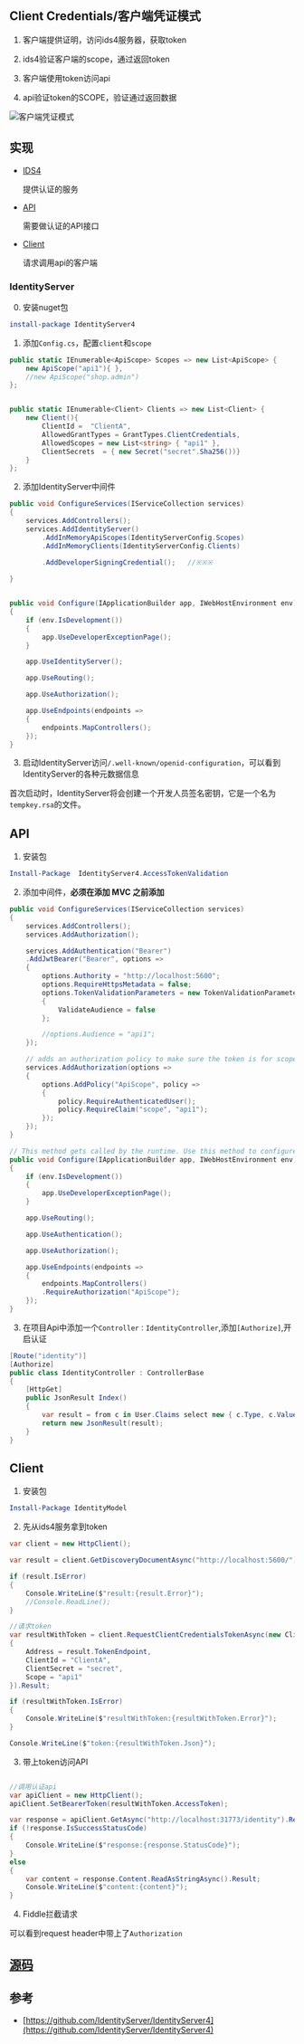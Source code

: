 ## Client Credentials/客户端凭证模式

1. 客户端提供证明，访问ids4服务器，获取token

2. ids4验证客户端的scope，通过返回token 

3. 客户端使用token访问api

4. api验证token的SCOPE，验证通过返回数据

![客户端凭证模式](https://mmbiz.qpic.cn/mmbiz_png/qQ1zuvjsChRXvIdftekXlb879Ph6iaMITVUoKNUn3eQXADBTy3vLVKE6lHmYHglk28F3pricLdIp1VK65cDBcgeg/640?wx_fmt=png&wxfrom=5&wx_lazy=1&wx_co=1)



## 实现

* [IDS4](#identityserver)

    提供认证的服务

* [API](#api)

    需要做认证的API接口

* [Client](#client)

    请求调用api的客户端

### IdentityServer

0. 安装nuget包

```PowerShell
install-package IdentityServer4
```

1. 添加```Config.cs```，配置```client```和```scope```

```c#
public static IEnumerable<ApiScope> Scopes => new List<ApiScope> {
    new ApiScope("api1"){ },
    //new ApiScope("shop.admin")
};


public static IEnumerable<Client> Clients => new List<Client> {
    new Client(){
        ClientId =  "ClientA",
        AllowedGrantTypes = GrantTypes.ClientCredentials,
        AllowedScopes = new List<string> { "api1" },
        ClientSecrets  = { new Secret("secret".Sha256())}
    }
};

```


2. 添加IdentityServer中间件

```c#
public void ConfigureServices(IServiceCollection services)
{
    services.AddControllers();
    services.AddIdentityServer()
        .AddInMemoryApiScopes(IdentityServerConfig.Scopes)
        .AddInMemoryClients(IdentityServerConfig.Clients)
        
        .AddDeveloperSigningCredential();   //※※※

}


public void Configure(IApplicationBuilder app, IWebHostEnvironment env)
{
    if (env.IsDevelopment())
    {
        app.UseDeveloperExceptionPage();
    }

    app.UseIdentityServer();

    app.UseRouting();

    app.UseAuthorization();

    app.UseEndpoints(endpoints =>
    {
        endpoints.MapControllers();
    });
}


```

3. 启动IdentityServer访问```/.well-known/openid-configuration```，可以看到IdentityServer的各种元数据信息

首次启动时，IdentityServer将会创建一个开发人员签名密钥，它是一个名为```tempkey.rsa```的文件。




## API

1. 安装包

```PowerShell
Install-Package  IdentityServer4.AccessTokenValidation
```


2. 添加中间件，**必须在添加 MVC 之前添加**

```c#
public void ConfigureServices(IServiceCollection services)
{
    services.AddControllers();
    services.AddAuthorization();

    services.AddAuthentication("Bearer")
    .AddJwtBearer("Bearer", options =>
    {
        options.Authority = "http://localhost:5600";
        options.RequireHttpsMetadata = false;
        options.TokenValidationParameters = new TokenValidationParameters
        {
            ValidateAudience = false
        };

        //options.Audience = "api1";
    });

    // adds an authorization policy to make sure the token is for scope 'api1'
    services.AddAuthorization(options =>
    {
        options.AddPolicy("ApiScope", policy =>
        {
            policy.RequireAuthenticatedUser();
            policy.RequireClaim("scope", "api1");
        });
    });
}

// This method gets called by the runtime. Use this method to configure the HTTP request pipeline.
public void Configure(IApplicationBuilder app, IWebHostEnvironment env)
{
    if (env.IsDevelopment())
    {
        app.UseDeveloperExceptionPage();
    }

    app.UseRouting();

    app.UseAuthentication();

    app.UseAuthorization();

    app.UseEndpoints(endpoints =>
    {
        endpoints.MapControllers()
        .RequireAuthorization("ApiScope");
    });
}

```



3. 在项目Api中添加一个```Controller：IdentityController```,添加```[Authorize]```,开启认证

```c#
[Route("identity")]
[Authorize]
public class IdentityController : ControllerBase
{
    [HttpGet]
    public JsonResult Index()
    {
        var result = from c in User.Claims select new { c.Type, c.Value };
        return new JsonResult(result);
    }
}

```

## Client

1. 安装包

```PowerShell
Install-Package IdentityModel
```

2. 先从ids4服务拿到token

```c#
var client = new HttpClient();

var result = client.GetDiscoveryDocumentAsync("http://localhost:5600/").Result;

if (result.IsError)
{
    Console.WriteLine($"result:{result.Error}");
    //Console.ReadLine();
}

//请求token
var resultWithToken = client.RequestClientCredentialsTokenAsync(new ClientCredentialsTokenRequest
{
    Address = result.TokenEndpoint,
    ClientId = "ClientA",
    ClientSecret = "secret",
    Scope = "api1"
}).Result;

if (resultWithToken.IsError)
{
    Console.WriteLine($"resultWithToken:{resultWithToken.Error}");
}

Console.WriteLine($"token:{resultWithToken.Json}");
```


3. 带上token访问API

```c#

//调用认证api
var apiClient = new HttpClient();
apiClient.SetBearerToken(resultWithToken.AccessToken);

var response = apiClient.GetAsync("http://localhost:31773/identity").Result;
if (!response.IsSuccessStatusCode)
{
    Console.WriteLine($"response:{response.StatusCode}");
}
else
{
    var content = response.Content.ReadAsStringAsync().Result;
    Console.WriteLine($"content:{content}");
}

```

4. Fiddle拦截请求

可以看到request header中带上了```Authorization```

## [源码](https://github.com/thomerson/Demo/tree/main/DotnetCore/Demo.IDS4)

## 参考

* [https://github.com/IdentityServer/IdentityServer4](https://github.com/IdentityServer/IdentityServer4)
